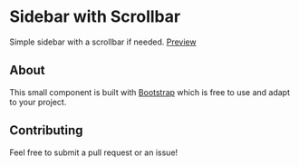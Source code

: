# Sidebar with Scrollbar
Simple sidebar with a scrollbar if needed. [Preview](https://fdavidsen.github.io/sidebar-with-scrollbar/)

## About
This small component is built with [Bootstrap](https://getbootstrap.com/) which is free to use and adapt to your project.

## Contributing
Feel free to submit a pull request or an issue!
